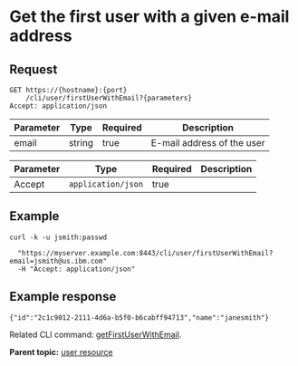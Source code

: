 # Get the first user with a given e-mail address

## Request

```
GET https://{hostname}:{port}
    /cli/user/firstUserWithEmail?{parameters}
Accept: application/json

```

|Parameter|Type|Required|Description|
|---------|----|--------|-----------|
|email|string|true|E-mail address of the user|

|Parameter|Type|Required|Description|
|---------|----|--------|-----------|
|Accept|`application/json`|true| |

## Example

```
curl -k -u jsmith:passwd 
   
  "https://myserver.example.com:8443/cli/user/firstUserWithEmail?email=jsmith@us.ibm.com" 
  -H "Accept: application/json"

```

## Example response

```
{"id":"2c1c9012-2111-4d6a-b5f0-b6cabff94713","name":"janesmith"}
```

Related CLI command: [getFirstUserWithEmail](udclient_getfirstuserwithemail.md).

**Parent topic:** [user resource](../../com.udeploy.api.doc/topics/rest_cli_user.md)

